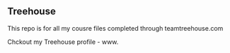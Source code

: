 ## Treehouse 

This repo is for all my cousre files completed through teamtreehouse.com

Chckout my Treehouse profile - www.